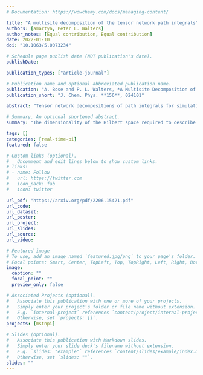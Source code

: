```yaml
---
# Documentation: https://wowchemy.com/docs/managing-content/

title: "A multisite decomposition of the tensor network path integrals"
authors: [amartya, Peter L. Walters]
author_notes: [Equal contribution, Equal contribution]
date: 2022-01-10
doi: "10.1063/5.0073234"

# Schedule page publish date (NOT publication's date).
publishDate: 

publication_types: ["article-journal"]

# Publication name and optional abbreviated publication name.
publication: "A. Bose and P. L. Walters, *A Multisite Decomposition of the Tensor Network Path Integrals*, J. Chem. Phys. **156**, 024101 (2022)."
publication_short: "J. Chem. Phys. **156**, 024101"

abstract: "Tensor network decompositions of path integrals for simulating open quantum systems have recently been proven to be useful. However, these methods scale exponentially with the system size. This makes it challenging to simulate the non-equilibrium dynamics of extended quantum systems coupled with local dissipative environments. In this work, we extend the tensor network path integral (TNPI) framework to efficiently simulate such extended systems. The Feynman-Vernon influence functional is a popular approach used to account for the effect of environments on the dynamics of the system. In order to facilitate the incorporation of the influence functional into a multisite framework (MS-TNPI), we combine a matrix product state (MPS) decomposition of the reduced density tensor of the system along the sites with a corresponding tensor network representation of the time axis to construct an efficient 2D tensor network. The 2D MS-TNPI network, when contracted, yields the time-dependent reduced density tensor of the extended system as an MPS. The algorithm presented is independent of the system Hamiltonian. We outline an iteration scheme to take the simulation beyond the non-Markovian memory introduced by solvents. Applications to spin chains coupled to local harmonic baths are presented; we consider the Ising, XXZ, and Heisenberg models, demonstrating that the presence of local environments can often dissipate the entanglement between the sites. We discuss three factors causing the system to transition from a coherent oscillatory dynamics to a fully incoherent dynamics. The MS-TNPI method is useful for studying a variety of extended quantum systems coupled with solvents."

# Summary. An optional shortened abstract.
summary: "The dimensionality of the Hilbert space required to describe an extended system grows exponentially with the size of the system. We present a method that utilizes tensor networks with Feynman-Vernon influence functional to account for the dynamics of extended systems in presence of local dissipative media. Read in full detail..."

tags: []
categories: [real-time-pi]
featured: false

# Custom links (optional).
#   Uncomment and edit lines below to show custom links.
# links:
# - name: Follow
#   url: https://twitter.com
#   icon_pack: fab
#   icon: twitter

url_pdf: "https://arxiv.org/pdf/2206.15421.pdf"
url_code:
url_dataset:
url_poster:
url_project:
url_slides:
url_source:
url_video:

# Featured image
# To use, add an image named `featured.jpg/png` to your page's folder. 
# Focal points: Smart, Center, TopLeft, Top, TopRight, Left, Right, BottomLeft, Bottom, BottomRight.
image:
  caption: ""
  focal_point: ""
  preview_only: false

# Associated Projects (optional).
#   Associate this publication with one or more of your projects.
#   Simply enter your project's folder or file name without extension.
#   E.g. `internal-project` references `content/project/internal-project/index.md`.
#   Otherwise, set `projects: []`.
projects: [mstnpi]

# Slides (optional).
#   Associate this publication with Markdown slides.
#   Simply enter your slide deck's filename without extension.
#   E.g. `slides: "example"` references `content/slides/example/index.md`.
#   Otherwise, set `slides: ""`.
slides: ""
---
```


